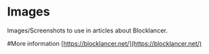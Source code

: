 # Images
Images/Screenshots to use in articles about Blocklancer.

#More information
[https://blocklancer.net/](https://blocklancer.net/)
